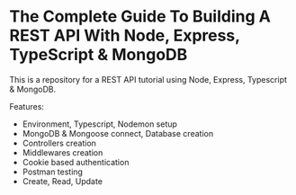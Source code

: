 # The Complete Guide To Building A REST API With Node, Express, TypeScript & MongoDB


This is a repository for a REST API tutorial using Node, Express, Typescript &amp; MongoDB.

Features:

- Environment, Typescript, Nodemon setup
- MongoDB & Mongoose connect, Database creation
- Controllers creation
- Middlewares creation
- Cookie based authentication
- Postman testing
- Create, Read, Update

